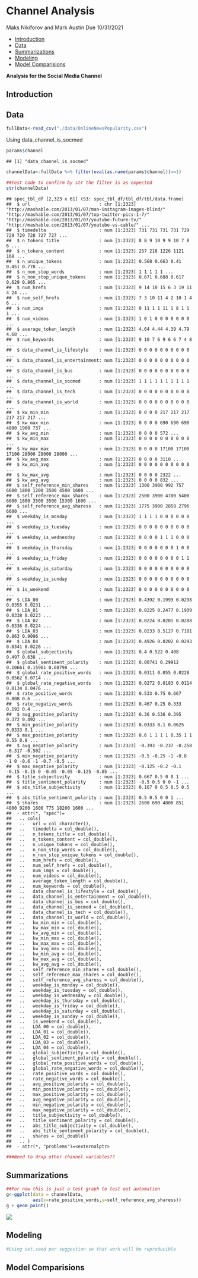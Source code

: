 Channel Analysis
================
Maks Nikiforov and Mark Austin
Due 10/31/2021

-   [Introduction](#introduction)
-   [Data](#data)
-   [Summarizations](#summarizations)
-   [Modeling](#modeling)
-   [Model Comparisions](#model-comparisions)

**Analysis for the Social Media Channel**

## Introduction

## Data

``` r
fullData<-read_csv("./data/OnlineNewsPopularity.csv")
```

Using data\_channel\_is\_socmed

``` r
params$channel
```

    ## [1] "data_channel_is_socmed"

``` r
channelData<-fullData %>% filter(eval(as.name(params$channel))==1) 

##test code to confirm by str the filter is as expected
str(channelData)
```

    ## spec_tbl_df [2,323 x 61] (S3: spec_tbl_df/tbl_df/tbl/data.frame)
    ##  $ url                          : chr [1:2323] "http://mashable.com/2013/01/07/man-instagram-images-blind/" "http://mashable.com/2013/01/07/top-twitter-pics-1-7/" "http://mashable.com/2013/01/07/youtube-future-tv/" "http://mashable.com/2013/01/07/youtube-vs-cable/" ...
    ##  $ timedelta                    : num [1:2323] 731 731 731 731 729 729 729 728 727 727 ...
    ##  $ n_tokens_title               : num [1:2323] 8 8 9 10 9 9 10 7 8 6 ...
    ##  $ n_tokens_content             : num [1:2323] 257 218 1226 1121 168 ...
    ##  $ n_unique_tokens              : num [1:2323] 0.568 0.663 0.41 0.451 0.778 ...
    ##  $ n_non_stop_words             : num [1:2323] 1 1 1 1 1 ...
    ##  $ n_non_stop_unique_tokens     : num [1:2323] 0.671 0.688 0.617 0.629 0.865 ...
    ##  $ num_hrefs                    : num [1:2323] 9 14 10 15 6 3 19 11 4 24 ...
    ##  $ num_self_hrefs               : num [1:2323] 7 3 10 11 4 2 10 1 4 6 ...
    ##  $ num_imgs                     : num [1:2323] 0 11 1 1 11 1 8 1 1 1 ...
    ##  $ num_videos                   : num [1:2323] 1 0 1 0 0 0 0 0 0 0 ...
    ##  $ average_token_length         : num [1:2323] 4.64 4.44 4.39 4.79 4.68 ...
    ##  $ num_keywords                 : num [1:2323] 9 10 7 6 9 6 6 7 4 8 ...
    ##  $ data_channel_is_lifestyle    : num [1:2323] 0 0 0 0 0 0 0 0 0 0 ...
    ##  $ data_channel_is_entertainment: num [1:2323] 0 0 0 0 0 0 0 0 0 0 ...
    ##  $ data_channel_is_bus          : num [1:2323] 0 0 0 0 0 0 0 0 0 0 ...
    ##  $ data_channel_is_socmed       : num [1:2323] 1 1 1 1 1 1 1 1 1 1 ...
    ##  $ data_channel_is_tech         : num [1:2323] 0 0 0 0 0 0 0 0 0 0 ...
    ##  $ data_channel_is_world        : num [1:2323] 0 0 0 0 0 0 0 0 0 0 ...
    ##  $ kw_min_min                   : num [1:2323] 0 0 0 0 217 217 217 217 217 217 ...
    ##  $ kw_max_min                   : num [1:2323] 0 0 0 0 690 690 690 4800 1900 737 ...
    ##  $ kw_avg_min                   : num [1:2323] 0 0 0 0 572 ...
    ##  $ kw_min_max                   : num [1:2323] 0 0 0 0 0 0 0 0 0 0 ...
    ##  $ kw_max_max                   : num [1:2323] 0 0 0 0 17100 17100 17100 28000 28000 28000 ...
    ##  $ kw_avg_max                   : num [1:2323] 0 0 0 0 3110 ...
    ##  $ kw_min_avg                   : num [1:2323] 0 0 0 0 0 0 0 0 0 0 ...
    ##  $ kw_max_avg                   : num [1:2323] 0 0 0 0 2322 ...
    ##  $ kw_avg_avg                   : num [1:2323] 0 0 0 0 832 ...
    ##  $ self_reference_min_shares    : num [1:2323] 1300 3900 992 757 6600 1800 1200 3500 4500 1600 ...
    ##  $ self_reference_max_shares    : num [1:2323] 2500 3900 4700 5400 6600 1800 3500 3500 15300 1600 ...
    ##  $ self_reference_avg_sharess   : num [1:2323] 1775 3900 2858 2796 6600 ...
    ##  $ weekday_is_monday            : num [1:2323] 1 1 1 1 0 0 0 0 0 0 ...
    ##  $ weekday_is_tuesday           : num [1:2323] 0 0 0 0 0 0 0 0 0 0 ...
    ##  $ weekday_is_wednesday         : num [1:2323] 0 0 0 0 1 1 1 0 0 0 ...
    ##  $ weekday_is_thursday          : num [1:2323] 0 0 0 0 0 0 0 1 0 0 ...
    ##  $ weekday_is_friday            : num [1:2323] 0 0 0 0 0 0 0 0 1 1 ...
    ##  $ weekday_is_saturday          : num [1:2323] 0 0 0 0 0 0 0 0 0 0 ...
    ##  $ weekday_is_sunday            : num [1:2323] 0 0 0 0 0 0 0 0 0 0 ...
    ##  $ is_weekend                   : num [1:2323] 0 0 0 0 0 0 0 0 0 0 ...
    ##  $ LDA_00                       : num [1:2323] 0.4392 0.1993 0.0298 0.0355 0.0231 ...
    ##  $ LDA_01                       : num [1:2323] 0.0225 0.2477 0.1939 0.0338 0.0223 ...
    ##  $ LDA_02                       : num [1:2323] 0.0224 0.0201 0.0288 0.0336 0.0224 ...
    ##  $ LDA_03                       : num [1:2323] 0.0233 0.5127 0.7181 0.863 0.9096 ...
    ##  $ LDA_04                       : num [1:2323] 0.4926 0.0202 0.0293 0.0341 0.0226 ...
    ##  $ global_subjectivity          : num [1:2323] 0.4 0.522 0.408 0.497 0.638 ...
    ##  $ global_sentiment_polarity    : num [1:2323] 0.00741 0.29912 0.10661 0.15961 0.08798 ...
    ##  $ global_rate_positive_words   : num [1:2323] 0.0311 0.055 0.0228 0.0562 0.0714 ...
    ##  $ global_rate_negative_words   : num [1:2323] 0.0272 0.0183 0.0114 0.0134 0.0476 ...
    ##  $ rate_positive_words          : num [1:2323] 0.533 0.75 0.667 0.808 0.6 ...
    ##  $ rate_negative_words          : num [1:2323] 0.467 0.25 0.333 0.192 0.4 ...
    ##  $ avg_positive_polarity        : num [1:2323] 0.36 0.536 0.395 0.372 0.492 ...
    ##  $ min_positive_polarity        : num [1:2323] 0.0333 0.1 0.0625 0.0333 0.1 ...
    ##  $ max_positive_polarity        : num [1:2323] 0.6 1 1 1 1 0.35 1 1 0.55 0.8 ...
    ##  $ avg_negative_polarity        : num [1:2323] -0.393 -0.237 -0.258 -0.317 -0.502 ...
    ##  $ min_negative_polarity        : num [1:2323] -0.5 -0.25 -1 -0.8 -1 0 -0.6 -1 -0.7 -0.5 ...
    ##  $ max_negative_polarity        : num [1:2323] -0.125 -0.2 -0.1 -0.15 -0.15 0 -0.05 -0.05 -0.125 -0.05 ...
    ##  $ title_subjectivity           : num [1:2323] 0.667 0.5 0 0 1 ...
    ##  $ title_sentiment_polarity     : num [1:2323] -0.5 0.5 0 0 -1 ...
    ##  $ abs_title_subjectivity       : num [1:2323] 0.167 0 0.5 0.5 0.5 ...
    ##  $ abs_title_sentiment_polarity : num [1:2323] 0.5 0.5 0 0 1 ...
    ##  $ shares                       : num [1:2323] 2600 690 4800 851 4800 9200 1600 775 18200 1600 ...
    ##  - attr(*, "spec")=
    ##   .. cols(
    ##   ..   url = col_character(),
    ##   ..   timedelta = col_double(),
    ##   ..   n_tokens_title = col_double(),
    ##   ..   n_tokens_content = col_double(),
    ##   ..   n_unique_tokens = col_double(),
    ##   ..   n_non_stop_words = col_double(),
    ##   ..   n_non_stop_unique_tokens = col_double(),
    ##   ..   num_hrefs = col_double(),
    ##   ..   num_self_hrefs = col_double(),
    ##   ..   num_imgs = col_double(),
    ##   ..   num_videos = col_double(),
    ##   ..   average_token_length = col_double(),
    ##   ..   num_keywords = col_double(),
    ##   ..   data_channel_is_lifestyle = col_double(),
    ##   ..   data_channel_is_entertainment = col_double(),
    ##   ..   data_channel_is_bus = col_double(),
    ##   ..   data_channel_is_socmed = col_double(),
    ##   ..   data_channel_is_tech = col_double(),
    ##   ..   data_channel_is_world = col_double(),
    ##   ..   kw_min_min = col_double(),
    ##   ..   kw_max_min = col_double(),
    ##   ..   kw_avg_min = col_double(),
    ##   ..   kw_min_max = col_double(),
    ##   ..   kw_max_max = col_double(),
    ##   ..   kw_avg_max = col_double(),
    ##   ..   kw_min_avg = col_double(),
    ##   ..   kw_max_avg = col_double(),
    ##   ..   kw_avg_avg = col_double(),
    ##   ..   self_reference_min_shares = col_double(),
    ##   ..   self_reference_max_shares = col_double(),
    ##   ..   self_reference_avg_sharess = col_double(),
    ##   ..   weekday_is_monday = col_double(),
    ##   ..   weekday_is_tuesday = col_double(),
    ##   ..   weekday_is_wednesday = col_double(),
    ##   ..   weekday_is_thursday = col_double(),
    ##   ..   weekday_is_friday = col_double(),
    ##   ..   weekday_is_saturday = col_double(),
    ##   ..   weekday_is_sunday = col_double(),
    ##   ..   is_weekend = col_double(),
    ##   ..   LDA_00 = col_double(),
    ##   ..   LDA_01 = col_double(),
    ##   ..   LDA_02 = col_double(),
    ##   ..   LDA_03 = col_double(),
    ##   ..   LDA_04 = col_double(),
    ##   ..   global_subjectivity = col_double(),
    ##   ..   global_sentiment_polarity = col_double(),
    ##   ..   global_rate_positive_words = col_double(),
    ##   ..   global_rate_negative_words = col_double(),
    ##   ..   rate_positive_words = col_double(),
    ##   ..   rate_negative_words = col_double(),
    ##   ..   avg_positive_polarity = col_double(),
    ##   ..   min_positive_polarity = col_double(),
    ##   ..   max_positive_polarity = col_double(),
    ##   ..   avg_negative_polarity = col_double(),
    ##   ..   min_negative_polarity = col_double(),
    ##   ..   max_negative_polarity = col_double(),
    ##   ..   title_subjectivity = col_double(),
    ##   ..   title_sentiment_polarity = col_double(),
    ##   ..   abs_title_subjectivity = col_double(),
    ##   ..   abs_title_sentiment_polarity = col_double(),
    ##   ..   shares = col_double()
    ##   .. )
    ##  - attr(*, "problems")=<externalptr>

``` r
###Need to drop other channel variables??
```

## Summarizations

``` r
##For now this is just a test graph to test out automation
g<-ggplot(data = channelData,
          aes(x=rate_positive_words,y=self_reference_avg_sharess))
g + geom_point()
```

![](images/socmed/graphOneA-1.png)<!-- -->

## Modeling

``` r
#Using set.seed per suggestion so that work will be reproducible
```

## Model Comparisions
